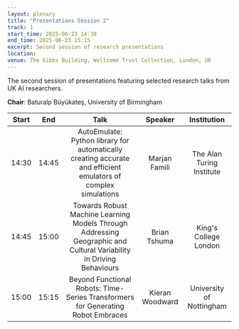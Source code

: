 ```yaml
---
layout: plenary
title: "Presentations Session 2"
track: 1
start_time: 2025-06-23 14:30
end_time: 2025-06-23 15:15
excerpt: Second session of research presentations
location:
venue: The Gibbs Building, Wellcome Trust Collection, London, UK
---
```


The second session of presentations featuring selected research talks from UK AI researchers.

**Chair**: Baturalp Büyükateş, University of Birmingham

| Start   | End    | Talk                                                                                                                        | Speaker                |  Institution              |
|  :----: | :----: |   :----:                                                                                                                    |   :----:               |   :----:                  | 
| 14:30   | 14:45  | AutoEmulate: Python library for automatically creating accurate and efficient emulators of complex simulations              | Marjan Famili          | The Alan Turing Institute     |
| 14:45   | 15:00  | Towards Robust Machine Learning Models Through Addressing Geographic and Cultural Variability in Driving Behaviours          | Brian Tshuma           | King's College London     |
| 15:00   | 15:15  | Beyond Functional Robots: Time-Series Transformers for Generating Robot Embraces                                             | Kieran Woodward        | University of Nottingham  |
